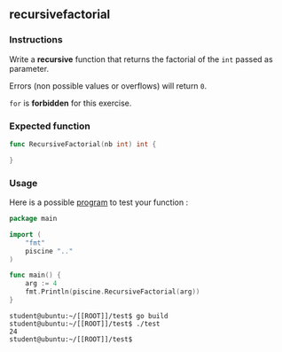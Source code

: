 ## recursivefactorial

### Instructions

Write a **recursive** function that returns the factorial of the `int` passed as parameter.

Errors (non possible values or overflows) will return `0`.

`for` is **forbidden** for this exercise.

### Expected function

```go
func RecursiveFactorial(nb int) int {

}
```

### Usage

Here is a possible [program](TODO-LINK) to test your function :

```go
package main

import (
	"fmt"
	piscine ".."
)

func main() {
	arg := 4
	fmt.Println(piscine.RecursiveFactorial(arg))
}
```

```console
student@ubuntu:~/[[ROOT]]/test$ go build
student@ubuntu:~/[[ROOT]]/test$ ./test
24
student@ubuntu:~/[[ROOT]]/test$
```
